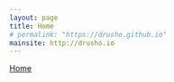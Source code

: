 ```yaml
---
layout: page
title: Home
# permalink: "https://drusho.github.io"
mainsite: http://drusho.io
---
```


<a href="{{page.mainsite}}">Home</a>